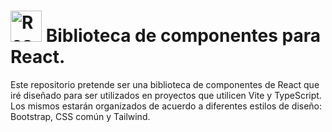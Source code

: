 # <img height="50" src="https://cdn.iconscout.com/icon/free/png-256/react-3-1175109.png" alt="React"/> Biblioteca de componentes para React.
<p>Este repositorio pretende ser una biblioteca de componentes de React que iré diseñado para ser utilizados en proyectos que utilicen Vite y TypeScript. Los mismos estarán organizados de acuerdo a diferentes estilos de diseño: Bootstrap, CSS común y Tailwind.</p>
